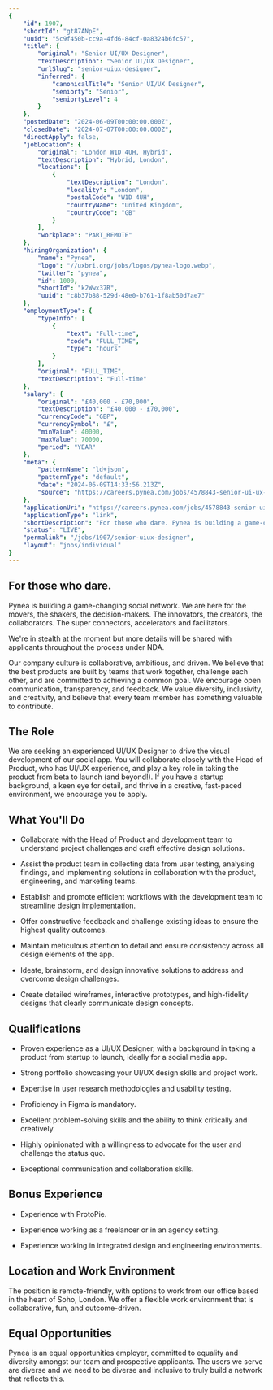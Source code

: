 ```yaml
---
{
	"id": 1907,
	"shortId": "gt87ANpE",
	"uuid": "5c9f450b-cc9a-4fd6-84cf-0a8324b6fc57",
	"title": {
		"original": "Senior UI/UX Designer",
		"textDescription": "Senior UI/UX Designer",
		"urlSlug": "senior-uiux-designer",
		"inferred": {
			"canonicalTitle": "Senior UI/UX Designer",
			"seniorty": "Senior",
			"seniortyLevel": 4
		}
	},
	"postedDate": "2024-06-09T00:00:00.000Z",
	"closedDate": "2024-07-07T00:00:00.000Z",
	"directApply": false,
	"jobLocation": {
		"original": "London W1D 4UH, Hybrid",
		"textDescription": "Hybrid, London",
		"locations": [
			{
				"textDescription": "London",
				"locality": "London",
				"postalCode": "W1D 4UH",
				"countryName": "United Kingdom",
				"countryCode": "GB"
			}
		],
		"workplace": "PART_REMOTE"
	},
	"hiringOrganization": {
		"name": "Pynea",
		"logo": "//uxbri.org/jobs/logos/pynea-logo.webp",
		"twitter": "pynea",
		"id": 1000,
		"shortId": "k2Wwx37R",
		"uuid": "c8b37b88-529d-48e0-b761-1f8ab50d7ae7"
	},
	"employmentType": {
		"typeInfo": [
			{
				"text": "Full-time",
				"code": "FULL_TIME",
				"type": "hours"
			}
		],
		"original": "FULL_TIME",
		"textDescription": "Full-time"
	},
	"salary": {
		"original": "£40,000 - £70,000",
		"textDescription": "£40,000 - £70,000",
		"currencyCode": "GBP",
		"currencySymbol": "£",
		"minValue": 40000,
		"maxValue": 70000,
		"period": "YEAR"
	},
	"meta": {
		"patternName": "ld+json",
		"patternType": "default",
		"date": "2024-06-09T14:33:56.213Z",
		"source": "https://careers.pynea.com/jobs/4578843-senior-ui-ux-designer?ittk=RZPNIMHMAO"
	},
	"applicationUri": "https://careers.pynea.com/jobs/4578843-senior-ui-ux-designer?ittk=RZPNIMHMAO",
	"applicationType": "link",
	"shortDescription": "For those who dare. Pynea is building a game-changing- social network. We are here for the movers, the shakers, the decision-makers-. The innovators, the creators, the collaborators. The super",
	"status": "LIVE",
	"permalink": "/jobs/1907/senior-uiux-designer",
	"layout": "jobs/individual"
}
---
```

<h2>For those who dare.<br></h2><p>Pynea is building a game-changing social network. We are here for the movers, the shakers, the decision-makers. The innovators, the creators, the collaborators. The super connectors, accelerators and facilitators.</p><p>We're in stealth at the moment but more details will be shared with applicants throughout the process under NDA.</p><p>Our company culture is collaborative, ambitious, and driven. We believe that the best products are built by teams that work together, challenge each other, and are committed to achieving a common goal. We encourage open communication, transparency, and feedback. We value diversity, inclusivity, and creativity, and believe that every team member has something valuable to contribute.</p><h2>The Role</h2><p>We are seeking an experienced UI/UX Designer to drive the visual development of our social app. You will collaborate closely with the Head of Product, who has UI/UX experience, and play a key role in taking the product from beta to launch (and beyond!). If you have a startup background, a keen eye for detail, and thrive in a creative, fast-paced environment, we encourage you to apply.</p><h2>What You'll Do</h2><ul><li><p>Collaborate with the Head of Product and development team to understand project challenges and craft effective design solutions.</p></li><li><p>Assist the product team in collecting data from user testing, analysing findings, and implementing solutions in collaboration with the product, engineering, and marketing teams.</p></li><li><p>Establish and promote efficient workflows with the development team to streamline design implementation.</p></li><li><p>Offer constructive feedback and challenge existing ideas to ensure the highest quality outcomes.</p></li><li><p>Maintain meticulous attention to detail and ensure consistency across all design elements of the app.</p></li><li><p>Ideate, brainstorm, and design innovative solutions to address and overcome design challenges.</p></li><li><p>Create detailed wireframes, interactive prototypes, and high-fidelity designs that clearly communicate design concepts.</p></li></ul><h2>Qualifications<br></h2><ul><li><p>Proven experience as a UI/UX Designer, with a background in taking a product from startup to launch, ideally for a social media app.</p></li><li><p>Strong portfolio showcasing your UI/UX design skills and project work.</p></li><li><p>Expertise in user research methodologies and usability testing.</p></li><li><p>Proficiency in Figma is mandatory.</p></li><li><p>Excellent problem-solving skills and the ability to think critically and creatively.</p></li><li><p>Highly opinionated with a willingness to advocate for the user and challenge the status quo.</p></li><li><p>Exceptional communication and collaboration skills.</p></li></ul><h2>Bonus Experience</h2><ul><li><p>Experience with ProtoPie.</p></li><li><p>Experience working as a freelancer or in an agency setting.</p></li><li><p>Experience working in integrated design and engineering environments.</p></li></ul><h2>Location and Work Environment</h2><p>The position is remote-friendly, with options to work from our office based in the heart of Soho, London. We offer a flexible work environment that is collaborative, fun, and outcome-driven.</p><h2>Equal Opportunities</h2><p>Pynea is an equal opportunities employer, committed to equality and diversity amongst our team and prospective applicants. The users we serve are diverse and we need to be diverse and inclusive to truly build a network that reflects this.</p>
